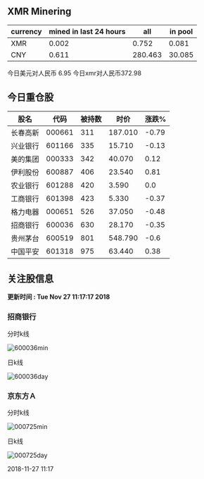 ## XMR Minering

|currency|mined in last 24 hours|all|in pool|
|---|---|---|---|
|XMR|0.002|0.752|0.081|
|CNY|0.611|280.463|30.085|

今日美元对人民币 6.95	今日xmr对人民币372.98


## 今日重仓股 

|股名|代码|被持数|时价|涨跌%|
|---|---|---|---|---|
|长春高新|000661|311|187.010|-0.79|
|兴业银行|601166|335|15.710|-0.13|
|美的集团|000333|342|40.070|0.12|
|伊利股份|600887|406|23.540|0.81|
|农业银行|601288|420|3.590|0.0|
|工商银行|601398|423|5.330|-0.37|
|格力电器|000651|526|37.050|-0.48|
|招商银行|600036|630|28.170|-0.35|
|贵州茅台|600519|801|548.790|-0.6|
|中国平安|601318|975|63.440|0.38|

## 关注股信息
**更新时间 : Tue Nov 27 11:17:17 2018**
### 招商银行 
分时k线

![600036min](http://image.sinajs.cn/newchart/min/n/sh600036.gif)

日k线

![600036day](http://image.sinajs.cn/newchart/daily/n/sh600036.gif)

### 京东方Ａ 
分时k线

![000725min](http://image.sinajs.cn/newchart/min/n/sz000725.gif)

日k线

![000725day](http://image.sinajs.cn/newchart/daily/n/sz000725.gif)

2018-11-27 11:17